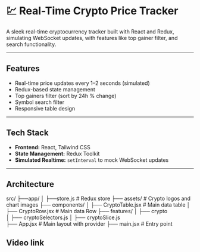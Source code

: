 # 💹 Real-Time Crypto Price Tracker

A sleek real-time cryptocurrency tracker built with React and Redux, simulating WebSocket updates, with features like  top gainer filter, and search functionality.

---

##  Features

- Real-time price updates every 1–2 seconds (simulated)
- Redux-based state management
- Top gainers filter (sort by 24h % change)
- Symbol search filter
- Responsive table design

---

##  Tech Stack

- **Frontend:** React, Tailwind CSS
- **State Management:** Redux Toolkit
- **Simulated Realtime:** `setInterval` to mock WebSocket updates

---

##  Architecture

src/
├──app/
│  ├──store.js            # Redux store
├── assets/               # Crypto logos and chart images
├── components/
│   ├── CryptoTable.jsx   # Main data table
│   ├── CryptoRow.jsx     # Main data Row
├── features/
│   ├── crypto    
│       ├── cryptoSelectors.js
│       ├── cryptoSlice.js          
├── App.jsx               # Main layout with provider
├── main.jsx              # Entry point

##  Video link